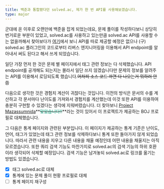 ```yaml
---
title: 백준과 통합됐다던 solved.ac, 제가 한 번 API를 사용해보겠습니다.
type: major
---
```


군대에 온 이후로 오랜만에 백준을 잡게 되었는데요, 문제 풀이를 작성하다보니 상당히 번거로운 부분이 있었고, solved.ac를 사용하고 있는만큼 solved.ac API를 사용할 수는 없을까해서 찾아보다가 [여기](https://blog.shift.moe/2020/05/08/solved-ac-%ED%99%94%EC%9D%B4%ED%8A%B8%EB%A6%AC%EC%8A%A4%ED%8A%B8-%EA%B4%80%EB%A0%A8-%EC%9E%85%EC%9E%A5-5-8/)에서 보니 API를 따로 제공할 예정은 없으나 (구) solved.ac 플러그인의 코드로부터 리버스 엔지니어링을 이용해서 API endpoint를 알아내서 써도 된다고 해서 쓰게 되었습니다.

일단 가장 먼저 한 것은 문제 별 페이지에서 태그 관련 정보는 다 삭제했습니다. API endpoint를 공개해도 되는지는 몰라서 일단 쓰지 않겠습니다만 문제의 정보를 알려주는 API를 이용해서 로딩되도록 했습니다.~~어차피 소스 코드 까면 다 나오는거 뭐하러 안씀~~

다음으로 생각한 것은 경험치 계산이 귀찮다는 것입니다. 이전의 방식은 문서의 수를 계산하고 각 문서마다 난이도를 가져와서 경험치를 계산했는데 이것 또한 API를 이용하여 충분히 구현할 수 있겠다는 생각에 지워버렸습니다. 더 찾아보니 [Project Mazassumnida](https://github.com/mazassumnida/mazassumnida)**~~<font color="#009874">맞았습니다!!</font>~~**라는 것이 있어서 이 프로젝트가 제공하는 BOJ 프로필로 대체했습니다.

그 다음은 통계 페이지와 관련된 부분입니다. 이 페이지가 제공하는 통계 기준은 난이도, 언어, 태그가 있었는데 태그 관련 정보를 삭제하다보니 통계 또한 돌아가지 않게 되었습니다. 따라서 관련 내용을 지우고 다른 내용을 채울 예정인데 어떤 내용을 채울지는 아직 모르겠습니다. 또한 쿼리 검색 기능도 마찬가지로 solved.ac의 검색 기능의 하위 호환이라 생각되어 삭제할 예정입니다. 검색 기능은 남겨놓되 solved.ac로 링크를 옮기는 방법도 있겠습니다.

- [x] 태그 solved.ac로 대체
- [x] 통계에 있는 문제 풀이 현황 프로필로 대체
- [ ] 통계 페이지 재구성
